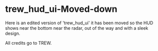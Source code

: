 # trew_hud_ui-Moved-down
Here is an edited version of 'trew_hud_ui' it has been moved so the HUD shows near the bottom near the radar, out of the way and with a sleek design.

All credits go to TREW.

